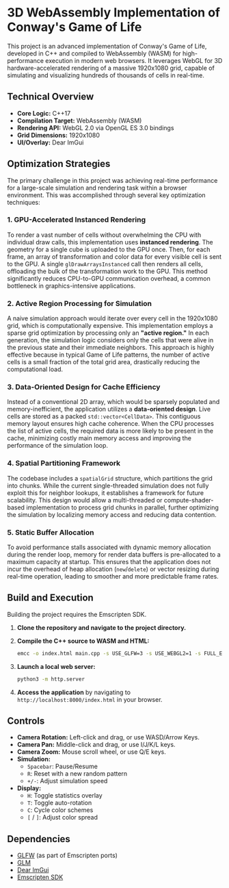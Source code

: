 # 3D WebAssembly Implementation of Conway's Game of Life

This project is an advanced implementation of Conway's Game of Life, developed in C++ and compiled to WebAssembly (WASM) for high-performance execution in modern web browsers. It leverages WebGL for 3D hardware-accelerated rendering of a massive 1920x1080 grid, capable of simulating and visualizing hundreds of thousands of cells in real-time.

## Technical Overview

- **Core Logic:** C++17
- **Compilation Target:** WebAssembly (WASM)
- **Rendering API:** WebGL 2.0 via OpenGL ES 3.0 bindings
- **Grid Dimensions:** 1920x1080
- **UI/Overlay:** Dear ImGui

## Optimization Strategies

The primary challenge in this project was achieving real-time performance for a large-scale simulation and rendering task within a browser environment. This was accomplished through several key optimization techniques:

### 1. GPU-Accelerated Instanced Rendering

To render a vast number of cells without overwhelming the CPU with individual draw calls, this implementation uses **instanced rendering**. The geometry for a single cube is uploaded to the GPU once. Then, for each frame, an array of transformation and color data for every visible cell is sent to the GPU. A single `glDrawArraysInstanced` call then renders all cells, offloading the bulk of the transformation work to the GPU. This method significantly reduces CPU-to-GPU communication overhead, a common bottleneck in graphics-intensive applications.

### 2. Active Region Processing for Simulation

A naive simulation approach would iterate over every cell in the 1920x1080 grid, which is computationally expensive. This implementation employs a sparse grid optimization by processing only an **"active region."** In each generation, the simulation logic considers only the cells that were alive in the previous state and their immediate neighbors. This approach is highly effective because in typical Game of Life patterns, the number of active cells is a small fraction of the total grid area, drastically reducing the computational load.

### 3. Data-Oriented Design for Cache Efficiency

Instead of a conventional 2D array, which would be sparsely populated and memory-inefficient, the application utilizes a **data-oriented design**. Live cells are stored as a packed `std::vector<CellData>`. This contiguous memory layout ensures high cache coherence. When the CPU processes the list of active cells, the required data is more likely to be present in the cache, minimizing costly main memory access and improving the performance of the simulation loop.

### 4. Spatial Partitioning Framework

The codebase includes a `spatialGrid` structure, which partitions the grid into chunks. While the current single-threaded simulation does not fully exploit this for neighbor lookups, it establishes a framework for future scalability. This design would allow a multi-threaded or compute-shader-based implementation to process grid chunks in parallel, further optimizing the simulation by localizing memory access and reducing data contention.

### 5. Static Buffer Allocation

To avoid performance stalls associated with dynamic memory allocation during the render loop, memory for render data buffers is pre-allocated to a maximum capacity at startup. This ensures that the application does not incur the overhead of heap allocation (`new`/`delete`) or vector resizing during real-time operation, leading to smoother and more predictable frame rates.

## Build and Execution

Building the project requires the Emscripten SDK.

1.  **Clone the repository and navigate to the project directory.**

2.  **Compile the C++ source to WASM and HTML:**
    ```bash
    emcc -o index.html main.cpp -s USE_GLFW=3 -s USE_WEBGL2=1 -s FULL_ES3=1 -s ALLOW_MEMORY_GROWTH=1 -s ASYNCIFY -O3 -std=c++17 -Ilib
    ```

3.  **Launch a local web server:**
    ```bash
    python3 -m http.server
    ```

4.  **Access the application** by navigating to `http://localhost:8000/index.html` in your browser.

## Controls

*   **Camera Rotation:** Left-click and drag, or use WASD/Arrow Keys.
*   **Camera Pan:** Middle-click and drag, or use I/J/K/L keys.
*   **Camera Zoom:** Mouse scroll wheel, or use Q/E keys.
*   **Simulation:**
    *   `Spacebar`: Pause/Resume
    *   `R`: Reset with a new random pattern
    *   `+/-`: Adjust simulation speed
*   **Display:**
    *   `H`: Toggle statistics overlay
    *   `T`: Toggle auto-rotation
    *   `C`: Cycle color schemes
    *   `[` / `]`: Adjust color spread

## Dependencies

- [GLFW](https://www.glfw.org/) (as part of Emscripten ports)
- [GLM](https://glm.g-truc.net/0.9.9/index.html)
- [Dear ImGui](https://github.com/ocornut/imgui)
- [Emscripten SDK](https://emscripten.org/)